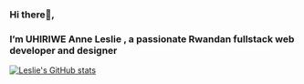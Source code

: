 ### Hi there👋,
### I’m UHIRIWE Anne Leslie , a passionate  Rwandan fullstack web developer  and designer 


[![Leslie's GitHub stats](https://github-readme-stats.vercel.app/api?username=a-leslie)](https://github.com/a-leslie/github-readme-stats)
